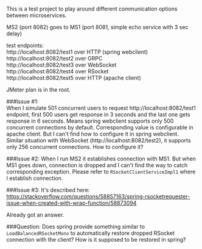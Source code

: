 This is a test project to play around different communication options between microservices.

MS2 (port 8082) goes to MS1 (port 8081, simple echo service with 3 sec delay)

test endpoints:  
http://localhost:8082/test1  over HTTP (spring webclient)  
http://localhost:8082/test2  over GRPC  
http://localhost:8082/test3  over WebSocket  
http://localhost:8082/test4  over RSocket  
http://localhost:8082/test5  over HTTP (apache client)  

JMeter plan is in the root.

###Issue #1:  
When I simulate 501 concurrent users to request http://localhost:8082/test1 endpoint, first 500 users get response in 3 seconds and the last one gets response in 6 seconds.
Means spring webclient supports only 500 concurrent connections by default. Corresponding value is configurable in apache client. But I can't find how to configure it in spring webclient.  
Similar situation with WebSocket (http://localhost:8082/test2), it supports only 256 concurrent connections. How to configure it?

###Issue #2:
When I run MS2 it establishes connection with MS1. But when MS1 goes down, connection is dropped and I can't find the way to catch corresponding exception.
Please refer to `RSocketClientServiceImpl1`  where I establish connection.

###Issue #3:
It's described here: https://stackoverflow.com/questions/58857163/spring-rsocketrequester-issue-when-created-with-wrap-function/58873094

Already got an answer.

###Question:
Does spring provide something similar to `LoadBalancedRSocketMono` to automatically restore dropped RSocket connection with the client?
How is it supposed to be restored in spring?